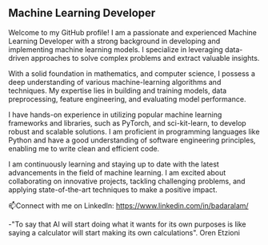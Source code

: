 ## Machine Learning Developer

Welcome to my GitHub profile! I am a passionate and experienced Machine Learning Developer with a strong background in developing and implementing machine learning models. I specialize in leveraging data-driven approaches to solve complex problems and extract valuable insights.

With a solid foundation in mathematics, and computer science, I possess a deep understanding of various machine-learning algorithms and techniques. My expertise lies in building and training models, data preprocessing, feature engineering, and evaluating model performance.

I have hands-on experience in utilizing popular machine learning frameworks and libraries, such as PyTorch, and sci-kit-learn, to develop robust and scalable solutions. I am proficient in programming languages like Python and have a good understanding of software engineering principles, enabling me to write clean and efficient code.

I am continuously learning and staying up to date with the latest advancements in the field of machine learning. I am excited about collaborating on innovative projects, tackling challenging problems, and applying state-of-the-art techniques to make a positive impact.

📫Connect with me on LinkedIn: https://www.linkedin.com/in/badaralam/

-"To say that AI will start doing what it wants for its own purposes is like saying a calculator will start making its own calculations". Oren Etzioni


<!---
Badar-e-alam/Badar-e-alam is a ✨ special ✨ repository because its `README.md` (this file) appears on your GitHub profile.
You can click the Preview link to take a look at your changes.
--->
